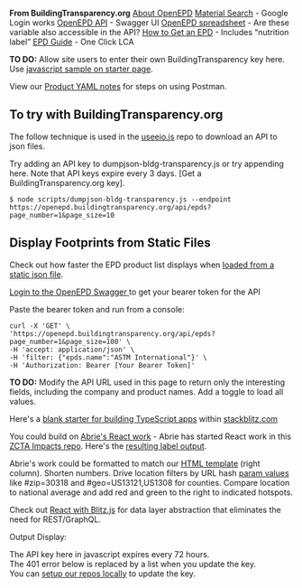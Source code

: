 **From BuildingTransparency.org**
[About OpenEPD](https://www.buildingtransparency.org/programs/openepd/)
[Material Search](https://buildingtransparency.org/ec3/material-search) - Google Login works
[OpenEPD API](https://openepd.buildingtransparency.org/) - Swagger UI
<a href="https://docs.google.com/spreadsheets/d/1q2TW0GlLlK7yH3k5TSsWGmXyL94KPI9VUWWv9vid63A/edit">OpenEPD spreadsheet</a> - Are these variable also accessible in the API?
<a href="https://buildingtransparency.org/ec3/creator-contacts/epds">How to Get an EPD</a> - Includes  “nutrition label”
<a href="https://www.oneclicklca.com/simple-epd-guide/" target="epdGuide">EPD Guide</a> - One Click LCA<br>

<b>TO DO:</b> Allow site users to enter their own BuildingTransparency key here. Use [javascript sample on starter page](../../../localsite/start/steps/).


View our [Product YAML notes](../product/) for steps on using Postman.  

## To try with BuildingTransparency.org

The follow technique is used in the [useeio.js](https://github.com/modelearth/useeio.js) repo to download an API to json files.

Try adding an API key to dumpjson-bldg-transparency.js or try appending here.
Note that API keys expire every 3 days. [Get a BuildingTransparency.org key].

```
$ node scripts/dumpjson-bldg-transparency.js --endpoint https://openepd.buildingtransparency.org/api/epds?page_number=1&page_size=10
```


## Display Footprints from Static Files

Check out how faster the EPD product list displays when <a href="../../../community/resources/diffbot/#feed=epd">loaded from a static json file</a>. 

<!--
<a href="../../products/#show=openepd">View Feed on Map</a> (allow 8 seconds) - also now 401 (Unauthorized) 
-->

<!--
By using a static json file, we'll load 30,000+ records (775K) in a quarter of a second, similar to the <a href="https://publictreemap.org">Santa Monica tree inventory</a>.
-->

<a href="https://openepd.buildingtransparency.org/#/epds/get_epds_id">Login to the OpenEPD Swagger </a> to get your bearer token for the  API

Paste the bearer token and run from a console:

	curl -X 'GET' \
	'https://openepd.buildingtransparency.org/api/epds?page_number=1&page_size=100' \
	-H 'accept: application/json' \
	-H 'filter: {"epds.name":"ASTM International"}' \
	-H 'Authorization: Bearer [Your Bearer Token]'

<!--
We recomend saving your own private desktop swagger file with your API commands. Coordinate updates with Loren.
-->

<b>TO DO:</b> Modify the API URL used in this page to return only the interesting fields, including the company and product names. Add a toggle to load all values.

<!--
Phil wrote: Soft search terms is a feature where we *delete* search terms if there are zero returns.  It's not really what you want in an API. 
-->

Here's a [blank starter for building TypeScript apps](https://stackblitz.com/edit/typescript) within [stackblitz.com](https://stackblitz.com)

You could build on <a href="../../../community/projects/#widgets">Abrie's React work</a> - Abrie has started React work in this <a href="https://github.com/abrie/zctaimpacts">ZCTA Impacts repo</a>. Here's the <a href="https://zctaimpacts.abrie.dev/#zip=30318">resulting label output</a>. 


Abrie's work could be formatted to match our [HTML template](../../io/template/) (right column). Shorten numbers. Drive location filters by URL hash [param values](../../localsite/) like #zip=30318 and #geo=US13121,US1308 for counties. Compare location to national average and add red and green to the right to indicated hotspots.

Check out [React with Blitz.js](https://blitzjs.com) for data layer abstraction that eliminates the need for REST/GraphQL.

Output Display:
<div id="urlDisplay" style="overflow-wrap: break-word;">
The API key here in javascript expires every 72 hours.<br>
The 401 error below is replaced by a list when you update the key.<br>
You can <a href="../../../localsite/start/steps/">setup our repos locally</a> to update the key.<br><br>
</div>

<div id="clickToExpand" style="display:none">Click bars to expand</div>